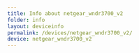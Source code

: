 ```yaml
---
title: Info about netgear_wndr3700_v2
folder: info
layout: deviceinfo
permalink: /devices/netgear_wndr3700_v2/
device: netgear_wndr3700_v2
---
```

